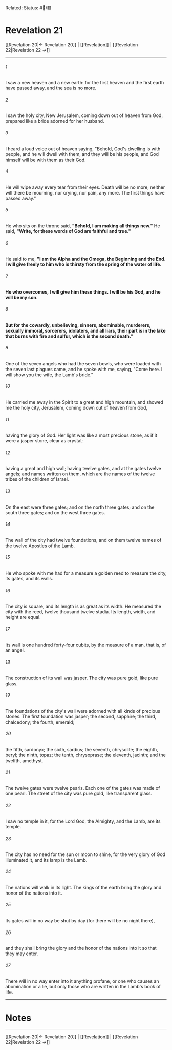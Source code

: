 Related:
Status: #📖/🟥
# Revelation 21

[[Revelation 20|← Revelation 20]] | [[Revelation]] | [[Revelation 22|Revelation 22 →]]
***



###### 1 
I saw a new heaven and a new earth: for the first heaven and the first earth have passed away, and the sea is no more. 

###### 2 
I saw the holy city, New Jerusalem, coming down out of heaven from God, prepared like a bride adorned for her husband. 

###### 3 
I heard a loud voice out of heaven saying, "Behold, God's dwelling is with people, and he will dwell with them, and they will be his people, and God himself will be with them as their God. 

###### 4 
He will wipe away every tear from their eyes. Death will be no more; neither will there be mourning, nor crying, nor pain, any more. The first things have passed away." 

###### 5 
He who sits on the throne said, **"Behold, I am making all things new."** He said, **"Write, for these words of God are faithful and true."** 

###### 6 
He said to me, **"I am the Alpha and the Omega, the Beginning and the End. I will give freely to him who is thirsty from the spring of the water of life.** 

###### 7 
**He who overcomes, I will give him these things. I will be his God, and he will be my son.** 

###### 8 
**But for the cowardly, unbelieving, sinners, abominable, murderers, sexually immoral, sorcerers,** **idolaters, and all liars, their part is in the lake that burns with fire and sulfur, which is the second death."** 

###### 9 
One of the seven angels who had the seven bowls, who were loaded with the seven last plagues came, and he spoke with me, saying, "Come here. I will show you the wife, the Lamb's bride." 

###### 10 
He carried me away in the Spirit to a great and high mountain, and showed me the holy city, Jerusalem, coming down out of heaven from God, 

###### 11 
having the glory of God. Her light was like a most precious stone, as if it were a jasper stone, clear as crystal; 

###### 12 
having a great and high wall; having twelve gates, and at the gates twelve angels; and names written on them, which are the names of the twelve tribes of the children of Israel. 

###### 13 
On the east were three gates; and on the north three gates; and on the south three gates; and on the west three gates. 

###### 14 
The wall of the city had twelve foundations, and on them twelve names of the twelve Apostles of the Lamb. 

###### 15 
He who spoke with me had for a measure a golden reed to measure the city, its gates, and its walls. 

###### 16 
The city is square, and its length is as great as its width. He measured the city with the reed, twelve thousand twelve stadia. Its length, width, and height are equal. 

###### 17 
Its wall is one hundred forty-four cubits, by the measure of a man, that is, of an angel. 

###### 18 
The construction of its wall was jasper. The city was pure gold, like pure glass. 

###### 19 
The foundations of the city's wall were adorned with all kinds of precious stones. The first foundation was jasper; the second, sapphire; the third, chalcedony; the fourth, emerald; 

###### 20 
the fifth, sardonyx; the sixth, sardius; the seventh, chrysolite; the eighth, beryl; the ninth, topaz; the tenth, chrysoprase; the eleventh, jacinth; and the twelfth, amethyst. 

###### 21 
The twelve gates were twelve pearls. Each one of the gates was made of one pearl. The street of the city was pure gold, like transparent glass. 

###### 22 
I saw no temple in it, for the Lord God, the Almighty, and the Lamb, are its temple. 

###### 23 
The city has no need for the sun or moon to shine, for the very glory of God illuminated it, and its lamp is the Lamb. 

###### 24 
The nations will walk in its light. The kings of the earth bring the glory and honor of the nations into it. 

###### 25 
Its gates will in no way be shut by day (for there will be no night there), 

###### 26 
and they shall bring the glory and the honor of the nations into it so that they may enter. 

###### 27 
There will in no way enter into it anything profane, or one who causes an abomination or a lie, but only those who are written in the Lamb's book of life.

---
# Notes


***
[[Revelation 20|← Revelation 20]] | [[Revelation]] | [[Revelation 22|Revelation 22 →]]
